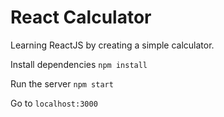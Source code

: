 # React Calculator
Learning ReactJS by creating a simple calculator.

Install dependencies
`npm install`

Run the server
`npm start`

Go to
`localhost:3000`
